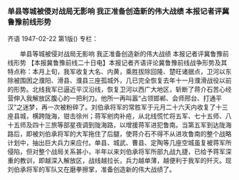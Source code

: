 ### 单县等城被侵对战局无影响  我正准备创造新的伟大战绩  本报记者评冀鲁豫前线形势
齐语
1947-02-22
第1版()
专栏：

　　单县等城被侵对战局无影响
    我正准备创造新的伟大战绩
    本报记者评冀鲁豫前线形势
    【本报冀鲁豫前线二十日电】本报记者齐语评论冀鲁豫前线战争形势及其特点称：本月上旬，我军收复大名、内黄，乘胜拔除回隆、楚旺诸据点，卫河以东除被围困之濮阳、滑县、濮县三座孤城外，几已完全恢复去年十一月濮滑战役以前的形势。北线我军已逼近平汉沿线，恢复卫河以西广大地区，斩断了蒋介石苦心经营伸入我解放区腹心的一把利刀。他所一再叫嚣“占领邯郸、会师邢台、打通平汉”之迷梦，再一次被粉碎了。刘伯承将军的常胜军于元月二十六天内收复了十三座县城，横跨陇海，钳击徐州；蒋军剜肉补疮，从北线慌忙将五军、七十五师、八十五师及四十三旅等部星夜调到陇海路，以增援蒋军进犯鲁南。当第五军到达陇海路后，即被刘伯承将军的大军拖住了后腿，使蒋介石不得不从进攻鲁南的整个战略计划中，抽出巨大兵力来应付。单县、城武、曹县、定陶等几座空城虽复被蒋军所侵陷，但对整个战局关系甚小，半年以来刘伯承将军所部九战九捷，已给予蒋军深重的教训，即越深入解放区，战线越拉长，兵力越单薄，越便利于我军的歼灭。现刘伯承将军的军队又在磨拳擦掌，准备创造新的伟大战绩了。
